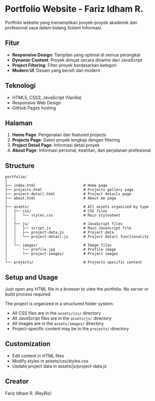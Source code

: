 # Portfolio Website - Fariz Idham R.

Portfolio website yang menampilkan proyek-proyek akademik dan profesional saya dalam bidang Sistem Informasi.

## Fitur

- **Responsive Design**: Tampilan yang optimal di semua perangkat
- **Dynamic Content**: Proyek dimuat secara dinamis dari JavaScript
- **Project Filtering**: Filter proyek berdasarkan kategori
- **Modern UI**: Desain yang bersih dan modern

## Teknologi

- HTML5, CSS3, JavaScript (Vanilla)
- Responsive Web Design
- GitHub Pages hosting

## Halaman

1. **Home Page**: Pengenalan dan featured projects
2. **Projects Page**: Galeri proyek lengkap dengan filtering
3. **Project Detail Page**: Informasi detail proyek
4. **About Page**: Informasi personal, keahlian, dan perjalanan profesional

## Structure

```
portfolio/
│
├── index.html                      # Home page
├── projects.html                   # Projects gallery page
├── project-detail.html             # Project details page
├── about.html                      # About me page
│
├── assets/                         # All assets organized by type
│   ├── css/                        # CSS files
│   │   └── styles.css              # Main stylesheet
│   │
│   ├── js/                         # JavaScript files
│   │   ├── script.js               # Main JavaScript file
│   │   ├── project-data.js         # Project data
│   │   └── project-detail.js       # Project detail functionality
│   │
│   └── images/                     # Image files
│       └── profile.jpg             # Profile image
│       └── project-images/         # Project images
│
└── projects/                       # Projects specific content
```

## Setup and Usage

Just open any HTML file in a browser to view the portfolio. No server or build process required.

The project is organized in a structured folder system:
- All CSS files are in the `assets/css/` directory
- All JavaScript files are in the `assets/js/` directory
- All images are in the `assets/images/` directory
- Project-specific content may be in the `projects/` directory

## Customization

- Edit content in HTML files
- Modify styles in assets/css/styles.css
- Update project data in assets/js/project-data.js

## Creator

Fariz Idham R. (ReyRiz)